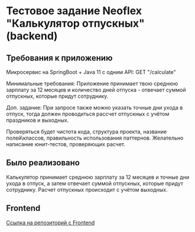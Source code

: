 # Тестовое задание Neoflex "Калькулятор отпускных" (backend)

## Требования к приложению

Микросервис на SpringBoot + Java 11 c одним API:
GET "/calculate"

Минимальные требования: Приложение принимает твою среднюю зарплату за 12 месяцев и количество 
дней отпуска - отвечает суммой отпускных, которые придут сотруднику.

Доп. задание: При запросе также можно указать точные дни ухода в отпуск, 
тогда должен проводиться рассчет отпускных с учётом праздников и выходных.

Проверяться будет чистота кода, структура проекта, название полей\классов, 
правильность использования паттернов. Желательно написание юнит-тестов, проверяющих расчет.

## Было реализовано

Калькулятор принимает среднюю зарплату за 12 месяцев и точные дни ухода в отпуск,
а затем отвечает суммой отпускных, которые придут сотруднику. Расчет отпускных происходит с учётом выходных.

## Frontend
[Ссылка на репозиторий с Frontend](https://github.com/Babkina-Ekaterina/holiday-pay-calculator-frontend)

